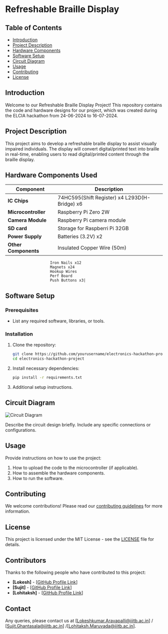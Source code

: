 # Refreshable Braille Display

## Table of Contents
- [Introduction](#introduction)
- [Project Description](#project-description)
- [Hardware Components](#hardware-components)
- [Software Setup](#software-setup)
- [Circuit Diagram](#circuit-diagram)
- [Usage](#usage)
- [Contributing](#contributing)
- [License](#license)

## Introduction
Welcome to our Refreshable Braille Display Project! This repository contains the code and hardware designs for our project, which was created during the ELCIA hackathon from 24-06-2024 to 16-07-2024.

## Project Description
This project aims to develop a refreshable braille display to assist visually impaired individuals. The display will convert digital/printed text into braille in real-time, enabling users to read digital/printed content through the braille display.

## Hardware Components Used
| **Component**       | **Description**                     |
|---------------------|-------------------------------------|
| **IC Chips**        | 74HC595(Shift Register) x4   L293D(H-Bridge)         x6           |
| **Microcontroller** | Raspberry Pi Zero 2W                 |
| **Camera Module**| Raspberry Pi camera module|
|**SD card**|Storage for Raspberri Pi 32GB|
| **Power Supply**    | Batteries (3.2V) x2                    |
| **Other Components**| Insulated Copper Wire (50m)
                        Iron Nails x12
                        Magnets x24
                        Hookup Wires
                        Perf Board
                        Push Buttons x3|

## Software Setup
### Prerequisites
- List any required software, libraries, or tools.

### Installation
1. Clone the repository:
    ```sh
    git clone https://github.com/yourusername/electronics-hackathon-project.git
    cd electronics-hackathon-project
    ```

2. Install necessary dependencies:
    ```sh
    pip install -r requirements.txt
    ```

3. Additional setup instructions.

## Circuit Diagram
![Circuit Diagram](hardware/schematic.png)

Describe the circuit design briefly. Include any specific connections or configurations.

## Usage
Provide instructions on how to use the project:
1. How to upload the code to the microcontroller (if applicable).
2. How to assemble the hardware components.
3. How to run the software.

## Contributing
We welcome contributions! Please read our [contributing guidelines](docs/contributing.md) for more information.

## License
This project is licensed under the MIT License - see the [LICENSE](LICENSE) file for details.



## Contributors
Thanks to the following people who have contributed to this project:
- **[Lokesh]** - [[GitHub Profile Link](https://github.com/LokeshAravapalli)]
- **[Sujit]** - [[GitHub Profile Link](https://github.com/GSujit)]
- **[Lohitaksh]** - [[GitHub Profile Link](https://github.com/LohitakshMaruvada)]
  
## Contact
Any queries, please contact us at [Lokeshkumar.Aravapalli@iiitb.ac.in] / [Sujit.Ghantasala@iiitb.ac.in] /[Lohitaksh.Maruvada@iiitb.ac.in].
